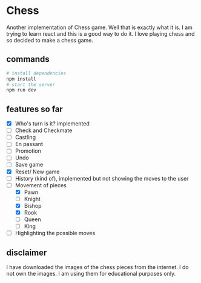 # Chess

Another implementation of Chess game. Well that is exactly what it is. I am trying to learn react and 
this is a good way to do it. I love playing chess and so decided to make a chess game.

## commands

```bash
# install dependencies
npm install
# start the server
npm run dev
```

## features so far

- [x] Who's turn is it? implemented
- [ ] Check and Checkmate
- [ ] Castling
- [ ] En passant
- [ ] Promotion
- [ ] Undo
- [ ] Save game
- [x] Reset/ New game
- [ ] History (kind of), implemented but not showing the moves to the user
- [ ] Movement of pieces
  - [x] Pawn
  - [ ] Knight
  - [x] Bishop
  - [x] Rook
  - [ ] Queen
  - [ ] King
- [ ] Highlighting the possible moves

## disclaimer

I have downloaded the images of the chess pieces from the internet. I do not own the images. I am using them for educational purposes only.

